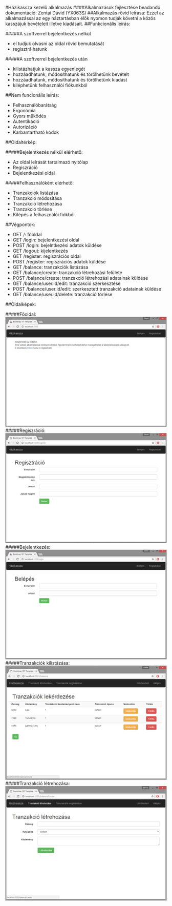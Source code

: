 #Házikassza kezelő alkalmazás
####Alkalmazások fejlesztése beadandó dokumentáció: Zentai Dávid (YX063S)
##Alkalmazás rövid leírása: 
Ezzel az alkalmazással az egy háztartásban élők nyomon tudják követni a közös kasszájuk bevételeit illetve kiadásait.
##Funkcionális leírás:

#####A szoftverrel bejelentkezés nélkül
+ el tudjuk olvasni az oldal rövid bemutatását
+ regisztrálhatunk

#####A szoftverrel bejelentkezés után
+ kilistázhatjuk a kassza egyenlegét
+ hozzáadhatunk, módosíthatunk és törölhetünk bevételt
+ hozzáadhatunk, módosíthatunk és törölhetünk kiadást
+ kiléphetünk felhasználói fiókunkból


##Nem funcionális leírás:
+ Felhasználóbarátság
+ Ergonómia
+ Gyors működés
+ Autentikáció
+ Autorizáció
+ Karbantartható kódok

##Oldaltérkép:

#####Bejelentkezés nélkül elérhető:
+ Az oldal leírását tartalmazó nyitólap
+ Regiszráció
+ Bejelentkezési oldal

#####Felhasználóként elérhető:
+ Tranzakciók listázása
+ Tranzakció módosítása
+ Tranzakció létrehozása
+ Tranzakció törlése
+ Kilépés a felhasználói fiókból

##Végpontok:

+ GET /: főoldal 
+ GET /login: bejelentkezési oldal 
+ POST /login: bejelntkezési adatok küldése
+ GET /logout: kijelentkezés
+ GET /register: regiszrációs oldal
+ POST /register: regiszrációs adatok küldése 
+ GET /balance: tranzakciók listázása
+ GET /balance/create: tranzakció létrehozási felülete
+ POST /balance/create: tranzakció létrehozási adatainak küldése
+ GET /balance/user.id/edit: tranzakció szerkesztése
+ POST /balance/user.id/edit: szerkesztett tranzakció adatainak küldése
+ GET /balance/user.id/delete: tranzakció törlése

##Oldalképek:

#####Főoldal:
![main](https://github.com/zentaidavid/cashier/blob/master/docs/images/main.PNG "Az oldal leírása")
#####Regiszráció:
![main](https://github.com/zentaidavid/cashier/blob/master/docs/images/register.PNG "Regiszrációs oldal")
#####Bejelentkezés:
![main](https://github.com/zentaidavid/cashier/blob/master/docs/images/login.PNG "Bejelentkezési oldal")
#####Tranzakciók kilistázása:
![main](https://github.com/zentaidavid/cashier/blob/master/docs/images/balance.PNG "Tranzakciók listájának az oldala")
#####Tranzakció létrehozása:
![main](https://github.com/zentaidavid/cashier/blob/master/docs/images/balance-create.PNG "Új tranzakció létrehozása")
